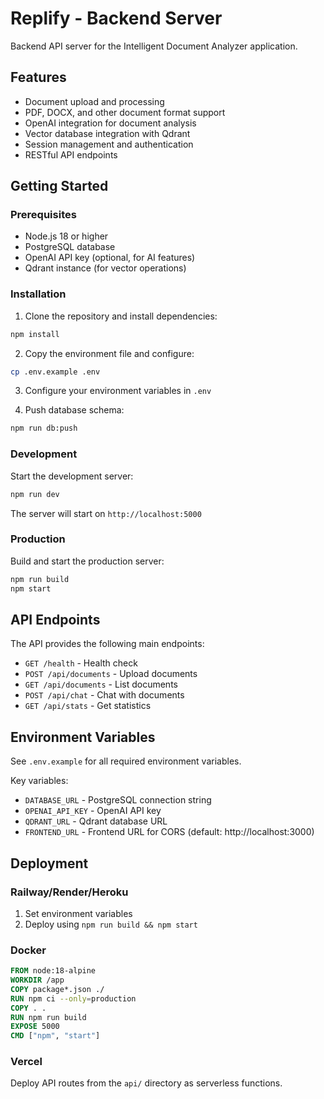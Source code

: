 # Replify - Backend Server

Backend API server for the Intelligent Document Analyzer application.

## Features

- Document upload and processing
- PDF, DOCX, and other document format support
- OpenAI integration for document analysis
- Vector database integration with Qdrant
- Session management and authentication
- RESTful API endpoints

## Getting Started

### Prerequisites

- Node.js 18 or higher
- PostgreSQL database
- OpenAI API key (optional, for AI features)
- Qdrant instance (for vector operations)

### Installation

1. Clone the repository and install dependencies:
```bash
npm install
```

2. Copy the environment file and configure:
```bash
cp .env.example .env
```

3. Configure your environment variables in `.env`

4. Push database schema:
```bash
npm run db:push
```

### Development

Start the development server:
```bash
npm run dev
```

The server will start on `http://localhost:5000`

### Production

Build and start the production server:
```bash
npm run build
npm start
```

## API Endpoints

The API provides the following main endpoints:

- `GET /health` - Health check
- `POST /api/documents` - Upload documents
- `GET /api/documents` - List documents
- `POST /api/chat` - Chat with documents
- `GET /api/stats` - Get statistics

## Environment Variables

See `.env.example` for all required environment variables.

Key variables:
- `DATABASE_URL` - PostgreSQL connection string
- `OPENAI_API_KEY` - OpenAI API key
- `QDRANT_URL` - Qdrant database URL
- `FRONTEND_URL` - Frontend URL for CORS (default: http://localhost:3000)

## Deployment

### Railway/Render/Heroku

1. Set environment variables
2. Deploy using `npm run build && npm start`

### Docker

```dockerfile
FROM node:18-alpine
WORKDIR /app
COPY package*.json ./
RUN npm ci --only=production
COPY . .
RUN npm run build
EXPOSE 5000
CMD ["npm", "start"]
```

### Vercel

Deploy API routes from the `api/` directory as serverless functions. 
